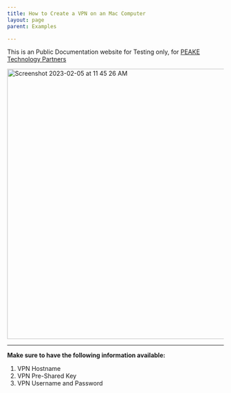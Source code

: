 ```yaml
---
title: How to Create a VPN on an Mac Computer
layout: page
parent: Examples

---
```


This is an Public Documentation website for Testing only, for [PEAKE Technology Partners]



<img width="627" alt="Screenshot 2023-02-05 at 11 45 26 AM" src="https://user-images.githubusercontent.com/59022873/216832573-b2acb175-d618-47a4-a9cb-dbf2c5b55d3c.png">



----

**Make sure to have the following information available:**


1. VPN Hostname
2. VPN Pre-Shared Key
3. VPN Username and Password



[PEAKE Technology Partners]: https:/peaketechnology.com
[Repo Link]: https://github.com/PEAKE-Technology-Partners/public-docs
